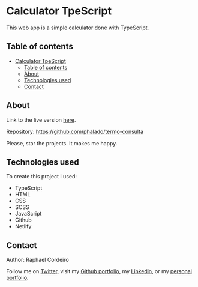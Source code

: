 # Calculator TpeScript

This web app is a simple calculator done with TypeScript.

<!-- <h1 align="center"><img src="https://raw.githack.com/phalado/termo-consulta/main/public/initial.png"></h1> -->

## Table of contents

- [Calculator TpeScript](#calculator-tpescript)
  - [Table of contents](#table-of-contents)
  - [About](#about)
  - [Technologies used](#technologies-used)
  - [Contact](#contact)

## About

Link to the live version [here][live-version].

Repository: https://github.com/phalado/termo-consulta

Please, star the projects. It makes me happy.

## Technologies used

To create this project I used:

- TypeScript
- HTML
- CSS
- SCSS
- JavaScript
- Github
- Netlify

## Contact

Author: Raphael Cordeiro

Follow me on [Twitter][rapha-twitter], visit my [Github portfolio][rapha-github], my [Linkedin][rapha-linkedin], or my [personal portfolio][rapha-personal].

<!-- Links -->

[live-version]: https://calculator-typescript.netlify.app/
[rapha-github]: https://github.com/phalado
[rapha-twitter]: https://twitter.com/phalado
[rapha-linkedin]: https://www.linkedin.com/in/raphael-cordeiro/
[rapha-personal]: https://www.phalado.tech/
